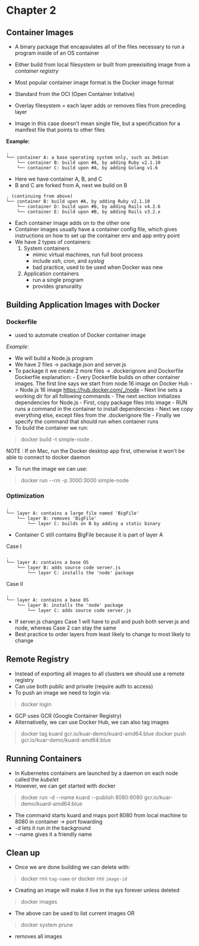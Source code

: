 # Chapter 2


## Container Images

- A binary package that encapsulates all of the files necessary to run a program inside of an OS container
- Either build from local filesystem or built from preexisiting image from a *container registry*

- Most popular container image format is the Docker image format
- Standard from the OCI (Open Container Initative)
- Overlay filesystem = each layer adds or removes files from preceding layer
- Image in this case doesn't mean single file, but a specification for a manifest file that points to other files

**Example:**
```
.
└── container A: a base operating system only, such as Debian
    └── container B: build upon #A, by adding Ruby v2.1.10
    └── container C: build upon #A, by adding Golang v1.6
```

- Here we have container A, B, and C
- B and C are forked from A, next we build on B

```
. (continuing from above)
└── container B: build upon #A, by adding Ruby v2.1.10
    └── container D: build upon #B, by adding Rails v4.2.6
    └── container E: build upon #B, by adding Rails v3.2.x
```
- Each container image adds on to the other one
- Container images usually have a container config file, which gives instructions on how to set up the container env and app entry point
- We have 2 types of containers:
    1. System containers
        - mimic virtual machines, run full boot process
        - include *ssh*, *cron*, and *syslog*
        - bad practice, used to be used when Docker was new
    2. Application containers
        - run a single program
        - provides granurality 

## Building Application Images with Docker

### Dockerfile

- used to automate creation of Docker container image

*Example:*
- We will build a Node.js program
- We have 2 files -> package.json and server.js
- To package it we create 2 more files -> .dockerignore and Dockerfile
    Dockerfile explanation:
        - Every Dockerfile builds on other container images. The first line says we start from node:16 image on Docker Hub -> Node.js 16 image
        https://hub.docker.com/_/node
        - Next line sets a working dir for all following commands
        - The next section initializes dependencies for Node.js
            - First, copy package files into image
            - RUN runs a command in the container to install dependencies
        - Next we copy everything else, except files from the .dockerignore file
        - Finally we specify the command that should run when container runs
- To build the container we run:
> docker build -t simple-node .

NOTE
: If on Mac, run the Docker desktop app first, otherwise it won't be able to connect to docker daemon
- To run the image we can use:
> docker run --rm -p 3000:3000 simple-node

### Optimization

```
.
└── layer A: contains a large file named 'BigFile'
    └── layer B: removes 'BigFile'
        └── layer C: builds on B by adding a static binary
```
- Container C still contains BigFile because it is part of layer A

Case I
```
.
└── layer A: contains a base OS
    └── layer B: adds source code server.js
        └── layer C: installs the 'node' package
```
Case II
```
.
└── layer A: contains a base OS
    └── layer B: installs the 'node' package
        └── layer C: adds source code server.js
```
- If server.js changes Case 1 will have to pull and push both server.js and node, whereas Case 2 can stay the same
- Best practice to order layers from least likely to change to most likely to change

## Remote Registry
- Instead of exporting all images to all clusters we should use a remote registry
- Can use both public and private (require auth to access)
- To push an image we need to login via:
> docker login
- GCP uses GCR (Google Container Registry)
- Alternativelly, we can use Docker Hub, we can also tag images
> docker tag kuard gcr.io/kuar-demo/kuard-amd64:blue
> docker push gcr.io/kuar-demo/kuard-amd64:blue

## Running Containers
- In Kubernetes containers are launched by a daemon on each node called the *kubelet*
- However, we can get started with docker
> docker run -d --name kuard --publish 8080:8080 gcr.io/kuar-demo/kuard-amd64:blue
- The command starts kuard and maps port 8080 from local machine to 8080 in container -> port fowarding
- -d lets it run in the background
- --name gives it a friendly name

## Clean up
- Once we are done building we can delete with:
> docker rmi `tag-name`
or
> docker rmi `image-id`
- Creating an image will make it live in the sys forever unless deleted
> docker images
- The above can be used to list current images OR
> docker system prune
- removes all images